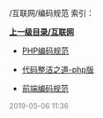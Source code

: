/互联网/编码规范 索引：


**[上一级目录/互联网](/互联网/index.md)**

- [PHP编码规范](/互联网/编码规范/PHP编码规范.md)

- [代码整洁之道-php版](/互联网/编码规范/代码整洁之道-php版.md)

- [前端编码规范](/互联网/编码规范/前端编码规范.md)


<font size=2 color='grey'> 2019-05-06 11:36 </font>